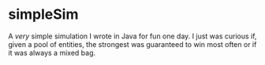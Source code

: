 # simpleSim
A *very* simple simulation I wrote in Java for fun one day. I just was curious if, given a pool of entities, the strongest was guaranteed to win most often or if it was always a mixed bag.
